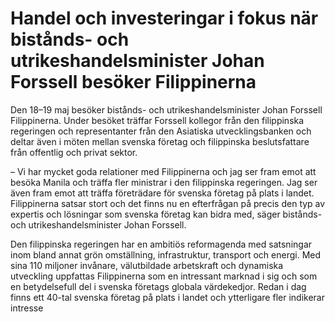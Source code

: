 # Handel och investeringar i fokus när bistånds- och utrikeshandelsminister Johan Forssell besöker Filippinerna

Den 18–19 maj besöker bistånds- och utrikeshandelsminister Johan Forssell Filippinerna. Under besöket träffar Forssell kollegor från den filippinska regeringen och representanter från den Asiatiska utvecklingsbanken och deltar även i möten mellan svenska företag och filippinska beslutsfattare från offentlig och privat sektor.

– Vi har mycket goda relationer med Filippinerna och jag ser fram emot att besöka Manila och träffa fler ministrar i den filippinska regeringen. Jag ser även fram emot att träffa företrädare för svenska företag på plats i landet. Filippinerna satsar stort och det finns nu en efterfrågan på precis den typ av expertis och lösningar som svenska företag kan bidra med, säger bistånds- och utrikeshandelsminister Johan Forssell.

Den filippinska regeringen har en ambitiös reformagenda med satsningar inom bland annat grön omställning, infrastruktur, transport och energi. Med sina 110 miljoner invånare, välutbildade arbetskraft och dynamiska utveckling uppfattas Filippinerna som en intressant marknad i sig och som en betydelsefull del i svenska företags globala värdekedjor. Redan i dag finns ett 40-tal svenska företag på plats i landet och ytterligare fler indikerar intresse
